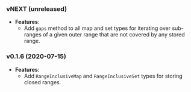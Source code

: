 ### vNEXT (unreleased)

- **Features**:
    - Add `gaps` method to all map and set types for iterating over sub-ranges of a given outer range that are not covered by any stored range.

### v0.1.6 (2020-07-15)

- **Features**:
    - Add `RangeInclusiveMap` and `RangeInclusiveSet` types for storing closed ranges.
